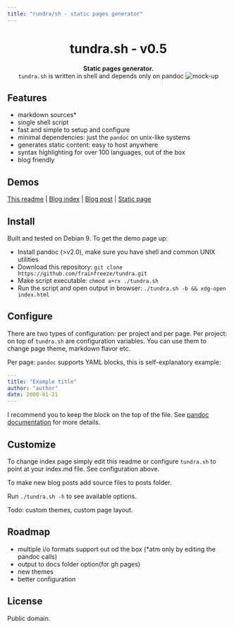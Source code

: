 ```yaml
---
title: "rundra/sh - static pages generator"
---
```


<h1 align="center">tundra.sh - v0.5</h1>
<div align="center">
  <strong>Static pages generator.</strong>
</div>
<div align="center">
  <code>tundra.sh</code> is written in shell and depends only on pandoc
  <img alt="mock-up" src="https://i.imgur.com/uxQfPeE.png">
</div>

## Features
- markdown sources*
- single shell script
- fast and simple to setup and configure
- minimal dependencies: just the `pandoc` on unix-like systems
- generates static content: easy to host anywhere
- syntax highlighting for over 100 languages, out of the box
- blog friendly

## Demos
[This readme](https://frainfreeze.github.io/tundra/) | [Blog index](https://frainfreeze.github.io/tundra/posts/index.html) | [Blog post](https://frainfreeze.github.io/tundra/posts/post0.html) | [Static page](https://frainfreeze.github.io/tundra/pages/bookshelf.html)

## Install
Built and tested on Debian 9. To get the demo page up:
- Install pandoc (>v2.0), make sure you have shell and common UNIX utilities
- Download this repository: `git clone https://github.com/frainfreeze/tundra.git`
- Make script executable: `chmod a+rx ./tundra.sh`
- Run the script and open output in browser: `./tundra.sh -b && xdg-open index.html`

## Configure
There are two types of configuration: per project and per page.
Per project: on top of `tundra.sh` are configuration variables.
You can use them to change page theme, markdown flavor etc.

Per page: `pandoc` supports YAML blocks, this is self-explanatory example:

```yaml
---
title: "Example title"
author: "author"
date: 2000-01-21
---
```

I recommend you to keep the block on the top of the file. 
See [pandoc documentation](https://pandoc.org/MANUAL.html#extension-yaml_metadata_block) for more details.

## Customize
To change index page simply edit this readme or configure `tundra.sh` 
to point at your index.md file. See configuration above.

To make new blog posts add source files to posts folder.

Run `./tundra.sh -h` to see available options.

Todo: custom themes, custom page layout.

## Roadmap
- multiple i/o formats support out od the box (*atm only by editing the pandoc calls)
- output to docs folder option(for gh pages)
- new themes
- better configuration

## License
Public domain.